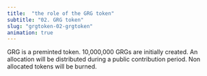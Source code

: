 ```yaml
---
title:  "the role of the GRG token"
subtitle: "02. GRG token"
slug: "grgtoken-02-grgtoken"
animation: true
---
```


GRG is a preminted token. 10,000,000 GRGs are initially created. An allocation will be distributed during a public contribution period.
Non allocated tokens will be burned.
